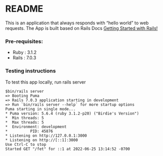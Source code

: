 # README

This is an application that always responds with “hello world” to web requests. The App is built based on Rails Docs <a href="https://guides.rubyonrails.org/getting_started.html" target="_blank">Getting Started with Rails!</a>


### Pre-requisites:

* Ruby    : 3.1.2
* Rails   : 7.0.3

### Testing instructions
To test this app locally, run rails server

```
$bin/rails server
=> Booting Puma
=> Rails 7.0.3 application starting in development
=> Run `bin/rails server --help` for more startup options
Puma starting in single mode...
* Puma version: 5.6.4 (ruby 3.1.2-p20) ("Birdie's Version")
*  Min threads: 5
*  Max threads: 5
*  Environment: development
*          PID: 45876
* Listening on http://127.0.0.1:3000
* Listening on http://[::1]:3000
Use Ctrl-C to stop
Started GET "/fet" for ::1 at 2022-06-25 13:14:52 -0700
```